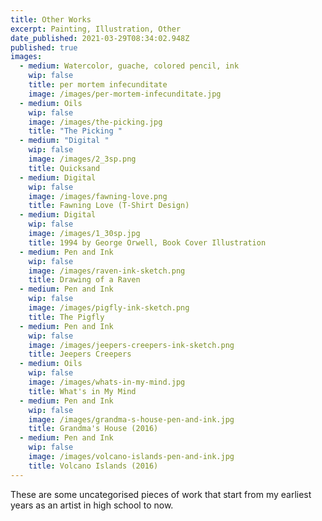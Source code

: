 ```yaml
---
title: Other Works
excerpt: Painting, Illustration, Other
date_published: 2021-03-29T08:34:02.948Z
published: true
images:
  - medium: Watercolor, guache, colored pencil, ink
    wip: false
    title: per mortem infecunditate
    image: /images/per-mortem-infecunditate.jpg
  - medium: Oils
    wip: false
    image: /images/the-picking.jpg
    title: "The Picking "
  - medium: "Digital "
    wip: false
    image: /images/2_3sp.png
    title: Quicksand
  - medium: Digital
    wip: false
    image: /images/fawning-love.png
    title: Fawning Love (T-Shirt Design)
  - medium: Digital
    wip: false
    image: /images/1_30sp.jpg
    title: 1994 by George Orwell, Book Cover Illustration
  - medium: Pen and Ink
    wip: false
    image: /images/raven-ink-sketch.png
    title: Drawing of a Raven
  - medium: Pen and Ink
    wip: false
    image: /images/pigfly-ink-sketch.png
    title: The Pigfly
  - medium: Pen and Ink
    wip: false
    image: /images/jeepers-creepers-ink-sketch.png
    title: Jeepers Creepers
  - medium: Oils
    wip: false
    image: /images/whats-in-my-mind.jpg
    title: What's in My Mind
  - medium: Pen and Ink
    wip: false
    image: /images/grandma-s-house-pen-and-ink.jpg
    title: Grandma's House (2016)
  - medium: Pen and Ink
    wip: false
    image: /images/volcano-islands-pen-and-ink.jpg
    title: Volcano Islands (2016)
---
```

These are some uncategorised pieces of work that start from my earliest years as an artist in high school to now.
